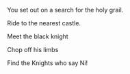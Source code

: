 You set out on a search for the holy grail.

Ride to the nearest castle.

Meet the black knight

Chop off his limbs

Find the Knights who say Ni!
